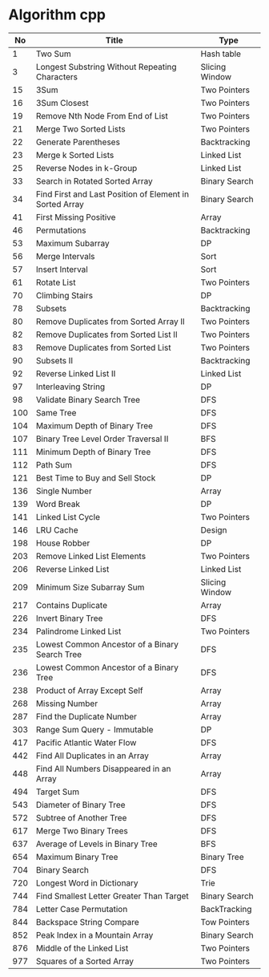 # Algorithm cpp

| No  | Title                                                   | Type           |
| --- | ------------------------------------------------------- | -------------- |
| 1   | Two Sum                                                 | Hash table     |
| 3   | Longest Substring Without Repeating Characters          | Slicing Window |
| 15  | 3Sum                                                    | Two Pointers   |
| 16  | 3Sum Closest                                            | Two Pointers   |
| 19  | Remove Nth Node From End of List                        | Two Pointers   |
| 21  | Merge Two Sorted Lists                                  | Two Pointers   |
| 22  | Generate Parentheses                                    | Backtracking   |
| 23  | Merge k Sorted Lists                                    | Linked List    |
| 25  | Reverse Nodes in k-Group                                | Linked List    |
| 33  | Search in Rotated Sorted Array                          | Binary Search  |
| 34  | Find First and Last Position of Element in Sorted Array | Binary Search  |
| 41  | First Missing Positive                                  | Array          |
| 46  | Permutations                                            | Backtracking   |
| 53  | Maximum Subarray                                        | DP             |
| 56  | Merge Intervals                                         | Sort           |
| 57  | Insert Interval                                         | Sort           |
| 61  | Rotate List                                             | Two Pointers   |
| 70  | Climbing Stairs                                         | DP             |
| 78  | Subsets                                                 | Backtracking   |
| 80  | Remove Duplicates from Sorted Array II                  | Two Pointers   |
| 82  | Remove Duplicates from Sorted List II                   | Two Pointers   |
| 83  | Remove Duplicates from Sorted List                      | Two Pointers   |
| 90  | Subsets II                                              | Backtracking   |
| 92  | Reverse Linked List II                                  | Linked List    |
| 97  | Interleaving String                                     | DP             |
| 98  | Validate Binary Search Tree                             | DFS            |
| 100 | Same Tree                                               | DFS            |
| 104 | Maximum Depth of Binary Tree                            | DFS            |
| 107 | Binary Tree Level Order Traversal II                    | BFS            |
| 111 | Minimum Depth of Binary Tree                            | DFS            |
| 112 | Path Sum                                                | DFS            |
| 121 | Best Time to Buy and Sell Stock                         | DP             |
| 136 | Single Number                                           | Array          |
| 139 | Word Break                                              | DP             |
| 141 | Linked List Cycle                                       | Two Pointers   |
| 146 | LRU Cache                                               | Design         |
| 198 | House Robber                                            | DP             |
| 203 | Remove Linked List Elements                             | Two Pointers   |
| 206 | Reverse Linked List                                     | Linked List    |
| 209 | Minimum Size Subarray Sum                               | Slicing Window |
| 217 | Contains Duplicate                                      | Array          |
| 226 | Invert Binary Tree                                      | DFS            |
| 234 | Palindrome Linked List                                  | Two Pointers   |
| 235 | Lowest Common Ancestor of a Binary Search Tree          | DFS            |
| 236 | Lowest Common Ancestor of a Binary Tree                 | DFS            |
| 238 | Product of Array Except Self                            | Array          |
| 268 | Missing Number                                          | Array          |
| 287 | Find the Duplicate Number                               | Array          |
| 303 | Range Sum Query - Immutable                             | DP             |
| 417 | Pacific Atlantic Water Flow                             | DFS            |
| 442 | Find All Duplicates in an Array                         | Array          |
| 448 | Find All Numbers Disappeared in an Array                | Array          |
| 494 | Target Sum                                              | DFS            |
| 543 | Diameter of Binary Tree                                 | DFS            |
| 572 | Subtree of Another Tree                                 | DFS            |
| 617 | Merge Two Binary Trees                                  | DFS            |
| 637 | Average of Levels in Binary Tree                        | BFS            |
| 654 | Maximum Binary Tree                                     | Binary Tree    |
| 704 | Binary Search                                           | DFS            |
| 720 | Longest Word in Dictionary                              | Trie           |
| 744 | Find Smallest Letter Greater Than Target                | Binary Search  |
| 784 | Letter Case Permutation                                 | BackTracking   |
| 844 | Backspace String Compare                                | Tow Pointers   |
| 852 | Peak Index in a Mountain Array                          | Binary Search  |
| 876 | Middle of the Linked List                               | Two Pointers   |
| 977 | Squares of a Sorted Array                               | Two Pointers   |
